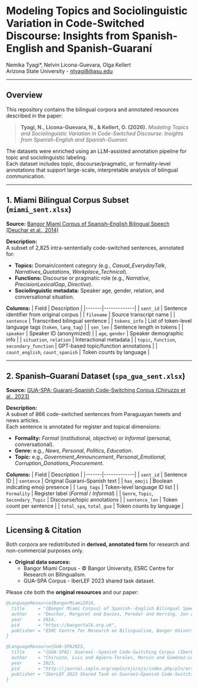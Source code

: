 # Modeling Topics and Sociolinguistic Variation in Code-Switched Discourse: Insights from Spanish-English and Spanish-Guaraní  
Nemika Tyagi*, Nelvin Licona-Guevara, Olga Kellert  
Arizona State University - ntyagi8@asu.edu  

---

## Overview

This repository contains the bilingual corpora and annotated resources described in the paper:

> **Tyagi, N., Licona-Guevara, N., & Kellert, O. (2026).**
> *Modeling Topics and Sociolinguistic Variation in Code-Switched Discourse: Insights from Spanish-English and Spanish-Guaraní.*

The datasets were enriched using an LLM-assisted annotation pipeline for topic and sociolinguistic labeling.  
Each dataset includes topic, discourse/pragmatic, or formality-level annotations that support large-scale, interpretable analysis of bilingual communication.

---

## 1️. Miami Bilingual Corpus Subset (`miami_sent.xlsx`)

**Source:** [Bangor Miami Corpus of Spanish–English Bilingual Speech (Deuchar et al., 2014)](https://bangortalk.org.uk)

**Description:**  
A subset of 2,825 intra-sententially code-switched sentences, annotated for:
- **Topics:** Domain/content category (e.g., *Casual_EverydayTalk*, *Narratives_Quotations*, *Workplace_Technical*).
- **Functions:** Discourse or pragmatic role (e.g., *Narrative*, *PrecisionLexicalGap*, *Directive*).
- **Sociolinguistic metadata:** Speaker age, gender, relation, and conversational situation.

**Columns:**
| Field | Description |
|-------|-------------|
| `sent_id` | Sentence identifier from original corpus |
| `filename` | Source transcript name |
| `sentence` | Transcribed bilingual sentence |
| `tokens_info` | List of token-level language tags (`token`, `lang_tag`) |
| `sen_len` | Sentence length in tokens |
| `speaker` | Speaker ID (anonymized) |
| `age`, `gender` | Speaker demographic info |
| `situation`, `relation` | Interactional metadata |
| `topic`, `function`, `secondary_function` | GPT-based topic/function annotations |
| `count_english`, `count_spanish` | Token counts by language |

---

## 2️. Spanish–Guaraní Dataset (`spa_gua_sent.xlsx`)

**Source:** [GUA-SPA: Guaraní–Spanish Code-Switching Corpus (Chiruzzo et al., 2023)](http://journal.sepln.org/sepln/ojs/ojs/index.php/pln/article/view/6563)

**Description:**  
A subset of 866 code-switched sentences from Paraguayan tweets and news articles.  
Each sentence is annotated for register and topical dimensions:
- **Formality:** *Formal* (institutional, objective) or *Informal* (personal, conversational).  
- **Genre:** e.g., *News*, *Personal*, *Politics*, *Education*.  
- **Topic:** e.g., *Government_Announcement*, *Personal_Emotional*, *Corruption_Donations_Procurement*.  

**Columns:**
| Field | Description |
|-------|-------------|
| `sent_id` | Sentence ID |
| `sentence` | Original Guaraní–Spanish text |
| `has_emoji` | Boolean indicating emoji presence |
| `lang_tags` | Token-level language ID list |
| `Formality` | Register label (*Formal* / *Informal*) |
| `Genre`, `Topic`, `Secondary_Topic` | Discourse/topic annotations |
| `sentence_len` | Token count per sentence |
| `total_spa`, `total_gua` | Token counts by language |

---

## Licensing & Citation

Both corpora are redistributed in **derived, annotated form** for research and non-commercial purposes only.

- **Original data sources:**
  - Bangor Miami Corpus - © Bangor University, ESRC Centre for Research on Bilingualism.
  - GUA-SPA Corpus - IberLEF 2023 shared task dataset.

Please cite both the **original resources** and our paper:

```bibtex
@LanguageResource{BangorMiami2014,
  title     = "{Bangor Miami Corpus} of Spanish--English Bilingual Speech",
  author    = "Deuchar, Margaret and Davies, Peredur and Herring, Jon and Parafita Couto, M. Carmen and Carter, Diana",
  year      = 2014,
  pid       = "https://bangortalk.org.uk",
  publisher = "ESRC Centre for Research on Bilingualism, Bangor University"
}

@LanguageResource{GUA-SPA2023,
  title     = "{GUA-SPA}: Guaraní--Spanish Code-Switching Corpus (IberLEF 2023)",
  author    = "Chiruzzo, Luis and Agüero-Torales, Marvin and Giménez-Lugo, Gustavo and Alvarez, Aldo and Rodríguez, Yliana and Góngora, Santiago and Solorio, Thamar",
  year      = 2023,
  pid       = "http://journal.sepln.org/sepln/ojs/ojs/index.php/pln/article/view/6563",
  publisher = "IberLEF 2023 Shared Task on Guaraní–Spanish Code-Switching Analysis"
}

